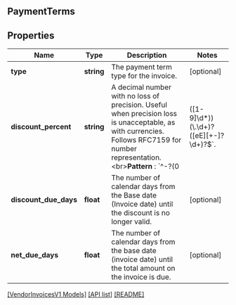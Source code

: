 ## PaymentTerms

## Properties

Name | Type | Description | Notes
------------ | ------------- | ------------- | -------------
**type** | **string** | The payment term type for the invoice. | [optional]
**discount_percent** | **string** | A decimal number with no loss of precision. Useful when precision loss is unacceptable, as with currencies. Follows RFC7159 for number representation. &lt;br&gt;**Pattern** : &#x60;^-?(0|([1-9]\\d*))(\\.\\d+)?([eE][+-]?\\d+)?$&#x60;. | [optional]
**discount_due_days** | **float** | The number of calendar days from the Base date (Invoice date) until the discount is no longer valid. | [optional]
**net_due_days** | **float** | The number of calendar days from the base date (invoice date) until the total amount on the invoice is due. | [optional]

[[VendorInvoicesV1 Models]](../) [[API list]](../../Api) [[README]](../../../README.md)
